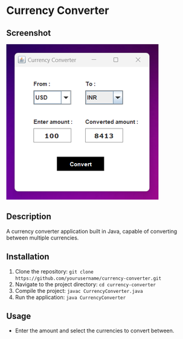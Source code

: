 # Currency Converter

## Screenshot

![Screenshot](currencyconverter.png)

## Description

A currency converter application built in Java, capable of converting between multiple currencies.

## Installation

1. Clone the repository: `git clone https://github.com/yourusername/currency-converter.git`
2. Navigate to the project directory: `cd currency-converter`
3. Compile the project: `javac CurrencyConverter.java`
4. Run the application: `java CurrencyConverter`

## Usage

- Enter the amount and select the currencies to convert between.
